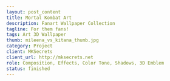 ```yaml
---
layout: post_content
title: Mortal Kombat Art
description: Fanart Wallpaper Collection
tagline: For them fans!
tags: Art 3D Wallpaper
thumb: mileena_vs_kitana_thumb.jpg
category: Project
client: MKSecrets
client_url: http://mksecrets.net
role: Composition, Effects, Color Tone, Shadows, 3D Emblem
status: finished
---
```

<div class="12u">
    <span class="image fit">
        <p><img src="{{ site.url_dir }}img/mkdrag3.png" alt="" /></p>
        <p><img src="{{ site.url_dir }}img/scorpion_vs_kitana.jpg" alt="" /></p>
        <p><img src="{{ site.url_dir }}img/mileena_vs_kitana.jpg" alt="" /></p>
        <p><img src="{{ site.url_dir }}img/noobwallpaperil4.jpg" alt="" /></p>
        <p><img src="{{ site.url_dir }}img/menubackmkid.jpg" alt="" /></p>
    </span>
</div>
